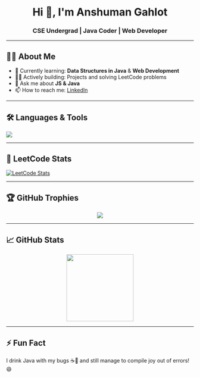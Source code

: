 
<!--
**anshumangahlot/anshumangahlot** is a ✨ _special_ ✨ repository because its `README.md` (this file) appears on your GitHub profile.

Here are some ideas to get you started:

- 🔭 I’m currently working on ...
- 🌱 I’m currently learning ...
- 👯 I’m looking to collaborate on ...
- 🤔 I’m looking for help with ...
- 💬 Ask me about ...
- 📫 How to reach me: ...
- 😄 Pronouns: ...
- ⚡ Fun fact: ...
-->
<h1 align="center">Hi 👋, I'm Anshuman Gahlot</h1>
<h3 align="center">CSE Undergrad | Java Coder | Web Developer</h3>

---

## 🧑‍💻 About Me

- 🌱 Currently learning: **Data Structures in Java** & **Web Development**
- 👨‍💻 Actively building: Projects and solving LeetCode problems
- 💬 Ask me about **JS & Java**
- 📫 How to reach me: [LinkedIn](https://www.linkedin.com/in/anshumangahlot)

---

## 🛠️ Languages & Tools

<p align="left">
  <img src="https://skillicons.dev/icons?i=java,html,css,js,tailwind,git,github,vscode,figma" />
</p>

---

## 🧠 LeetCode Stats

[![LeetCode Stats](https://leetcard.jacoblin.cool/anshuman_gahlot?ext=contest)](https://leetcode.com/anshuman_gahlot)

---

## 🏆 GitHub Trophies

<p align="center">
  <img src="https://github-profile-trophy.vercel.app/?username=anshumangahlot&theme=tokyonight&row=1&column=6" />
</p>

---

## 📈 GitHub Stats

<p align="center">
  <img src="https://github-readme-stats.vercel.app/api?username=anshumangahlot&show_icons=true&theme=tokyonight" height="180px"/>
</p>

---

## ⚡ Fun Fact

I drink Java with my bugs ☕🐞 and still manage to compile joy out of errors! 😄
